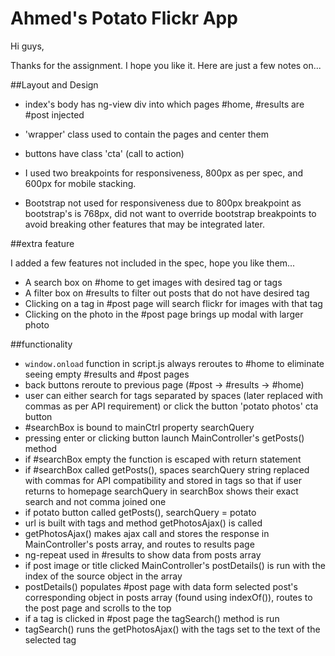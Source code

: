 # Ahmed's Potato Flickr App

Hi guys,

Thanks for the assignment. I hope you like it. Here are just a few notes on...

##Layout and Design

* index's body has ng-view div into which pages #home, #results are #post injected

* 'wrapper' class used to contain the pages and center them

* buttons have class 'cta' (call to action)

* I used two breakpoints for responsiveness, 800px as per spec, and 600px for mobile stacking.

* Bootstrap not used for responsiveness due to 800px breakpoint as bootstrap's is 768px, did not want to override bootstrap breakpoints to avoid breaking other features that may be integrated later.

##extra feature

I added a few features not included in the spec, hope you like them...

  * A search box on #home to get images with desired tag or tags
  * A filter box on #results to filter out posts that do not have desired tag
  * Clicking on a tag in #post page will search flickr for images with that tag
  * Clicking on the photo in the #post page brings up modal with larger photo


##functionality

* `window.onload` function in script.js always reroutes to #home to eliminate seeing empty #results and #post pages
* back buttons reroute to previous page (#post -> #results -> #home)
* user can either search for tags separated by spaces (later replaced with commas as per API requirement) or click the button 'potato photos' cta button
* \#searchBox is bound to mainCtrl property searchQuery
* pressing enter or clicking button launch MainController's getPosts() method
* if #searchBox empty the function is escaped with return statement
* if #searchBox called getPosts(), spaces searchQuery string replaced with commas for API compatibility and stored in tags so that if user returns to homepage searchQuery in searchBox shows their exact search and not comma joined one
* if potato button called getPosts(), searchQuery = potato
* url is built with tags and method getPhotosAjax() is called
* getPhotosAjax() makes ajax call and stores the response in MainController's posts array, and routes to results page
* ng-repeat used in #results to show data from posts array 
* if post image or title clicked MainController's postDetails() is run with the index of the source object in the array
* postDetails() populates #post page with data form selected post's corresponding object in posts array (found using indexOf()), routes to the post page and scrolls to the top
* if a tag is clicked in #post page the tagSearch() method is run
* tagSearch() runs the getPhotosAjax() with the tags set to the text of the selected tag


